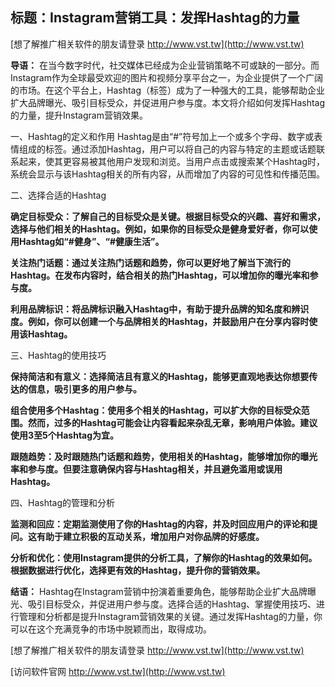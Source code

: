 ## **标题：Instagram营销工具：发挥Hashtag的力量**

[想了解推广相关软件的朋友请登录 http://www.vst.tw](http://www.vst.tw)

**导语：**
在当今数字时代，社交媒体已经成为企业营销策略不可或缺的一部分。而Instagram作为全球最受欢迎的图片和视频分享平台之一，为企业提供了一个广阔的市场。在这个平台上，Hashtag（标签）成为了一种强大的工具，能够帮助企业扩大品牌曝光、吸引目标受众，并促进用户参与度。本文将介绍如何发挥Hashtag的力量，提升Instagram营销效果。

一、Hashtag的定义和作用
Hashtag是由“#”符号加上一个或多个字母、数字或表情组成的标签。通过添加Hashtag，用户可以将自己的内容与特定的主题或话题联系起来，使其更容易被其他用户发现和浏览。当用户点击或搜索某个Hashtag时，系统会显示与该Hashtag相关的所有内容，从而增加了内容的可见性和传播范围。

二、选择合适的Hashtag

**确定目标受众：了解自己的目标受众是关键。根据目标受众的兴趣、喜好和需求，选择与他们相关的Hashtag。例如，如果你的目标受众是健身爱好者，你可以使用Hashtag如“#健身”、“#健康生活”。**

**关注热门话题：通过关注热门话题和趋势，你可以更好地了解当下流行的Hashtag。在发布内容时，结合相关的热门Hashtag，可以增加你的曝光率和参与度。**

**利用品牌标识：将品牌标识融入Hashtag中，有助于提升品牌的知名度和辨识度。例如，你可以创建一个与品牌相关的Hashtag，并鼓励用户在分享内容时使用该Hashtag。**

三、Hashtag的使用技巧

**保持简洁和有意义：选择简洁且有意义的Hashtag，能够更直观地表达你想要传达的信息，吸引更多的用户参与。**

**组合使用多个Hashtag：使用多个相关的Hashtag，可以扩大你的目标受众范围。然而，过多的Hashtag可能会让内容看起来杂乱无章，影响用户体验。建议使用3至5个Hashtag为宜。**

**跟随趋势：及时跟随热门话题和趋势，使用相关的Hashtag，能够增加你的曝光率和参与度。但要注意确保内容与Hashtag相关，并且避免滥用或误用Hashtag。**

四、Hashtag的管理和分析

**监测和回应：定期监测使用了你的Hashtag的内容，并及时回应用户的评论和提问。这有助于建立积极的互动关系，增加用户对你品牌的好感度。**

**分析和优化：使用Instagram提供的分析工具，了解你的Hashtag的效果如何。根据数据进行优化，选择更有效的Hashtag，提升你的营销效果。**

**结语：**
Hashtag在Instagram营销中扮演着重要角色，能够帮助企业扩大品牌曝光、吸引目标受众，并促进用户参与度。选择合适的Hashtag、掌握使用技巧、进行管理和分析都是提升Instagram营销效果的关键。通过发挥Hashtag的力量，你可以在这个充满竞争的市场中脱颖而出，取得成功。

[想了解推广相关软件的朋友请登录 http://www.vst.tw](http://www.vst.tw)


[访问软件官网 http://www.vst.tw](http://www.vst.tw)
